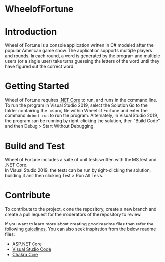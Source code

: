 # WheelofFortune

# Introduction
Wheel of Fortune is a console application written in C# modeled after the popular American game show.
The application supports multiple players and rounds.
In each round, a word is generated by the program and multiple users (or a single user) take turns guessing the letters of the word until they have figured out the correct word.

# Getting Started
Wheel of Fortune requires [.NET Core](https://dotnet.microsoft.com/download/dotnet-core) to run, and runs in the command line.
To run the program in Visual Studio 2019, select the Solution
Go to the folder containing the .csproj file within Wheel of Fortune and enter the command `dotnet run` to run the program.
Alternately, in Visual Studio 2019, the program can be running by right-clicking the solution, then "Build Code" and then Debug > Start Without Debugging.

# Build and Test
Wheel of Fortune includes a suite of unit tests written with the MSTest and .NET Core.  
In Visual Studio 2019, the tests can be run by right-clicking the solution, building it and then clicking Test > Run All Tests. 

# Contribute
To contribute to the project, clone the repository, create a new branch and create a pull request for the moderators of the repository to review.

If you want to learn more about creating good readme files then refer the following [guidelines](https://docs.microsoft.com/en-us/azure/devops/repos/git/create-a-readme?view=azure-devops). You can also seek inspiration from the below readme files:
- [ASP.NET Core](https://github.com/aspnet/Home)
- [Visual Studio Code](https://github.com/Microsoft/vscode)
- [Chakra Core](https://github.com/Microsoft/ChakraCore)
